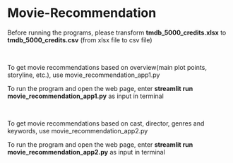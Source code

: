 # Movie-Recommendation



Before running the programs, please transform **tmdb_5000_credits.xlsx** to **tmdb_5000_credits.csv** (from xlsx file to csv file)

$~$

To get movie recommendations based on overview(main plot points, storyline, etc.), use movie_recommendation_app1.py

To run the program and open the web page, enter **streamlit run movie_recommendation_app1.py** as input in terminal

$~$

To get movie recommendations based on cast, director, genres and keywords, use movie_recommendation_app2.py

To run the program and open the web page, enter **streamlit run movie_recommendation_app2.py** as input in terminal
